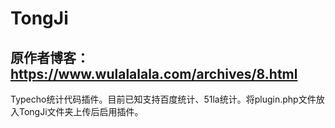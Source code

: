# TongJi
## 原作者博客：https://www.wulalalala.com/archives/8.html

Typecho统计代码插件。目前已知支持百度统计、51la统计。将plugin.php文件放入TongJi文件夹上传后启用插件。
